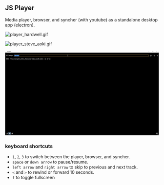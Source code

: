 ## JS Player

Media player, browser, and syncher (with youtube) as a standalone desktop app (electron).

![player_hardwell.gif](./screenshots/player_hardwell.gif)

![player_steve_aoki.gif](./screenshots/player_steve_aoki.gif)

![list.gif](./screenshots/list.gif)

### keyboard shortcuts

- `1`, `2`, `3` to switch between the player, browser, and syncher.
- `space` or `down arrow` to pause/resume.
- `left arrow` and `right arrow` to skip to previous and next track.
- `<` and `>` to rewind or forward 10 seconds. 
- `f` to toggle fullscreen
